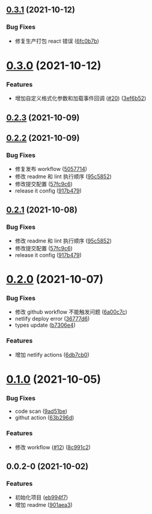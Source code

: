 ## [0.3.1](https://github.com/virgoone/react-cool-image/compare/v0.3.0...v0.3.1) (2021-10-12)

### Bug Fixes

- 修复生产打包 react 错误 ([6fc0b7b](https://github.com/virgoone/react-cool-image/commit/6fc0b7b0ac2033a9e58ae2e47ceb28a82bfd5320))

# [0.3.0](https://github.com/virgoone/react-cool-image/compare/v0.2.3...v0.3.0) (2021-10-12)

### Features

- 增加自定义格式化参数和加载事件回调 ([#20](https://github.com/virgoone/react-cool-image/issues/20)) ([3ef6b52](https://github.com/virgoone/react-cool-image/commit/3ef6b5219109535692b3a932bb8dd2d597e14bef))

## [0.2.3](https://github.com/virgoone/react-cool-image/compare/v0.2.2...v0.2.3) (2021-10-09)

## [0.2.2](https://github.com/virgoone/react-cool-image/compare/0.2.0...v0.2.2) (2021-10-09)

### Bug Fixes

- 修复发布 workflow ([5057714](https://github.com/virgoone/react-cool-image/commit/5057714347c72e2d7dfa71ee527886820ff853ac))
- 修改 readme 和 lint 执行顺序 ([95c5852](https://github.com/virgoone/react-cool-image/commit/95c58521d4f591c984b4f0808262a20c484cf935))
- 修改提交配置 ([57fc9c6](https://github.com/virgoone/react-cool-image/commit/57fc9c6fdfea6fdb235cbeac9c4c2fd2acd3c5ba))
- release it config ([917b479](https://github.com/virgoone/react-cool-image/commit/917b4797b52e2af994681d80f97f6cccb0d1ef59))

## [0.2.1](https://github.com/virgoone/react-cool-image/compare/0.2.0...v0.2.1) (2021-10-08)

### Bug Fixes

- 修改 readme 和 lint 执行顺序 ([95c5852](https://github.com/virgoone/react-cool-image/commit/95c58521d4f591c984b4f0808262a20c484cf935))
- 修改提交配置 ([57fc9c6](https://github.com/virgoone/react-cool-image/commit/57fc9c6fdfea6fdb235cbeac9c4c2fd2acd3c5ba))
- release it config ([917b479](https://github.com/virgoone/react-cool-image/commit/917b4797b52e2af994681d80f97f6cccb0d1ef59))

# [0.2.0](https://github.com/virgoone/react-cool-image/compare/0.1.0...0.2.0) (2021-10-07)

### Bug Fixes

- 修改 github workflow 不能触发问题 ([6a00c7c](https://github.com/virgoone/react-cool-image/commit/6a00c7c695e2b55991c228e36ca237fc519c5626))
- netlify deploy error ([36777d6](https://github.com/virgoone/react-cool-image/commit/36777d621cf7253a244616572e643cc97c5da9b9))
- types update ([b7306e4](https://github.com/virgoone/react-cool-image/commit/b7306e4f71172259a8b8a63fc540f27359103c6f))

### Features

- 增加 netlify actions ([6db7cb0](https://github.com/virgoone/react-cool-image/commit/6db7cb031907e63ba60eaec830636f0c63a89b37))

# [0.1.0](https://github.com/virgoone/react-cool-image/compare/0.0.2-0...0.1.0) (2021-10-05)

### Bug Fixes

- code scan ([9ad51be](https://github.com/virgoone/react-cool-image/commit/9ad51bec0500ae54429253c8d82ee804988dca62))
- githut action ([63b296d](https://github.com/virgoone/react-cool-image/commit/63b296dd29bef7b8288fa4cc3c4fb6b19782e291))

### Features

- 修改 workflow ([#12](https://github.com/virgoone/react-cool-image/issues/12)) ([8c991c2](https://github.com/virgoone/react-cool-image/commit/8c991c298e4a3acca82c3c67a396218a93e1f3bf))

## 0.0.2-0 (2021-10-02)

### Features

- 初始化项目 ([eb994f7](https://github.com/virgoone/react-cool-image/commit/eb994f7bde18c9fc6da32a7cdc47f066c9ddb371))
- 增加 readme ([901aea3](https://github.com/virgoone/react-cool-image/commit/901aea36e817114a14d6b4f20f1b1d509acb934e))
